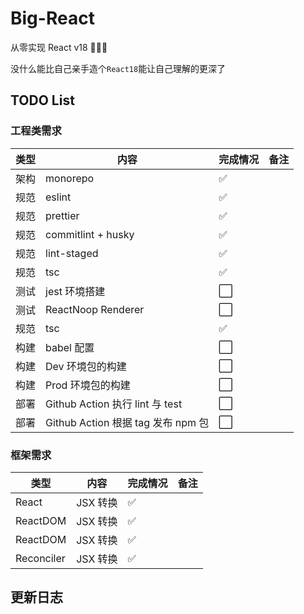 # Big-React

从零实现 React v18 🎉🎉🎉

没什么能比自己亲手造个`React18`能让自己理解的更深了

## TODO List

### 工程类需求

| 类型 | 内容                               | 完成情况 | 备注 |
| ---- | ---------------------------------- | -------- | ---- |
| 架构 | monorepo                           | ✅       |      |
| 规范 | eslint                             | ✅       |      |
| 规范 | prettier                           | ✅       |      |
| 规范 | commitlint + husky                 | ✅       |      |
| 规范 | lint-staged                        | ✅       |      |
| 规范 | tsc                                | ✅       |      |
| 测试 | jest 环境搭建                      | ⬜️      |      |
| 测试 | ReactNoop Renderer                 | ⬜️      |      |
| 规范 | tsc                                | ✅       |      |
| 构建 | babel 配置                         | ⬜️      |      |
| 构建 | Dev 环境包的构建                   | ⬜️      |      |
| 构建 | Prod 环境包的构建                  | ⬜️      |      |
| 部署 | Github Action 执行 lint 与 test    | ⬜️      |      |
| 部署 | Github Action 根据 tag 发布 npm 包 | ⬜️      |      |

### 框架需求

| 类型       | 内容     | 完成情况 | 备注 |
| ---------- | -------- | -------- | ---- |
| React      | JSX 转换 | ✅       |      |
| ReactDOM   | JSX 转换 | ✅       |      |
| ReactDOM   | JSX 转换 | ✅       |      |
| Reconciler | JSX 转换 | ✅       |      |

## 更新日志
